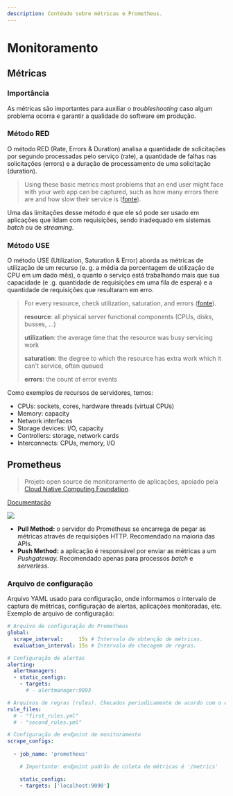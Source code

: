 ```yaml
---
description: Contéudo sobre métricas e Prometheus.
---
```


# Monitoramento

## Métricas

### Importância

As métricas são importantes para auxiliar o _troubleshooting_ caso algum problema ocorra e garantir a qualidade do software em produção.

### Método RED

O método RED \(Rate, Errors & Duration\) analisa a quantidade de solicitações por segundo processadas pelo serviço \(rate\), a quantidade de falhas nas solicitações \(errors\) e a duração de processamento de uma solicitação \(duration\).

> Using these basic metrics most problems that an end user might face with your web app can be captured, such as how many errors there are and how slow their service is \([fonte](https://www.weave.works/docs/cloud/latest/tasks/monitor/best-instrumenting/)\).

Uma das limitações desse método é que ele só pode ser usado em aplicações que lidam com requisições, sendo inadequado em sistemas _batch_ ou de _streaming_.

### Método USE

O método USE \(Utilization, Saturation & Error\) aborda as métricas de utilização de um recurso \(e. g. a média da porcentagem de utilização de CPU em um dado mês\), o quanto o serviço está trabalhando mais que sua capacidade \(e .g. quantidade de requisições em uma fila de espera\) e a quantidade de requisições que resultaram em erro.

> For every resource, check utilization, saturation, and errors \([fonte](http://www.brendangregg.com/usemethod.html)\).
>
> **resource**: all physical server functional components \(CPUs, disks, busses, ...\) 
>
> **utilization**: the average time that the resource was busy servicing work 
>
> **saturation**: the degree to which the resource has extra work which it can't service, often queued
>
> **errors**: the count of error events

Como exemplos de recursos de servidores, temos:

* CPUs: sockets, cores, hardware threads \(virtual CPUs\)
* Memory: capacity
* Network interfaces
* Storage devices: I/O, capacity
* Controllers: storage, network cards
* Interconnects: CPUs, memory, I/O

## Prometheus

> Projeto open source de monitoramento de aplicações, apoiado pela [Cloud Native Computing Foundation](https://cncf.io/).

[Documentação](https://prometheus.io/docs/introduction/overview/)

![](https://prometheus.io/assets/architecture.png)

* **Pull Method:** o servidor do Prometheus se encarrega de pegar as métricas através de requisições HTTP. Recomendado na maioria das APIs.
* **Push Method:** a aplicação é responsável por enviar as métricas a um _Pushgateway._ Recomendado apenas para processos _batch_ e _serverless_.

### Arquivo de configuração

Arquivo YAML usado para configuração, onde informamos o intervalo de captura de métricas, configuração de alertas, aplicações monitoradas, etc. Exemplo de arquivo de configuração:

```yaml
# Arquivo de configuração do Prometheus
global:
  scrape_interval:     15s # Intervalo de obtenção de métricas.
  evaluation_interval: 15s # Intervalo de checagem de regras.

# Configuração de alertas
alerting:
  alertmanagers:
  - static_configs:
    - targets:
      # - alertmanager:9093

# Arquivos de regras (rules). Checados periodicamente de acordo com o evaluation_interval
rule_files:
  # - "first_rules.yml"
  # - "second_rules.yml"

# Configuração de endpoint de monitoramento
scrape_configs:
  
  - job_name: 'prometheus'

    # Importante: endpoint padrão de coleta de métricas é '/metrics'

    static_configs:
    - targets: ['localhost:9090']
```





